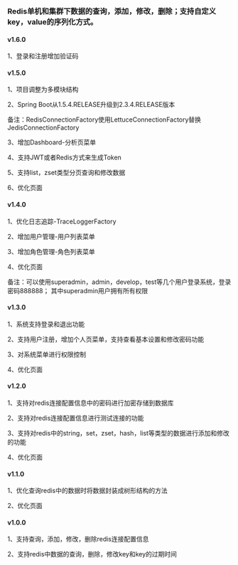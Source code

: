 ### Redis单机和集群下数据的查询，添加，修改，删除；支持自定义key，value的序列化方式。
#### v1.6.0

1、登录和注册增加验证码

#### v1.5.0

1、项目调整为多模块结构

2、Spring Boot从1.5.4.RELEASE升级到2.3.4.RELEASE版本<br/>

备注：RedisConnectionFactory使用LettuceConnectionFactory替换JedisConnectionFactory

3、增加Dashboard-分析页菜单

4、支持JWT或者Redis方式来生成Token

5、支持list，zset类型分页查询和修改数据

6、优化页面

#### v1.4.0

1、优化日志追踪-TraceLoggerFactory

2、增加用户管理-用户列表菜单

3、增加角色管理-角色列表菜单

4、优化页面

备注：可以使用superadmin，admin，develop，test等几个用户登录系统，登录密码888888；
其中superadmin用户拥有所有权限

#### v1.3.0

1、系统支持登录和退出功能

2、支持用户注册，增加个人页菜单，支持查看基本设置和修改密码功能

3、对系统菜单进行权限控制

4、优化页面

#### v1.2.0

1、支持对redis连接配置信息中的密码进行加密存储到数据库

2、支持对redis连接配置信息进行测试连接的功能
 
3、支持对redis中的string，set，zset，hash，list等类型的数据进行添加和修改的功能
 
4、优化页面

#### v1.1.0

1、优化查询redis中的数据时将数据封装成树形结构的方法

2、优化页面

#### v1.0.0

1、支持查询，添加，修改，删除redis连接配置信息

2、支持redis中数据的查询，删除，修改key和key的过期时间
